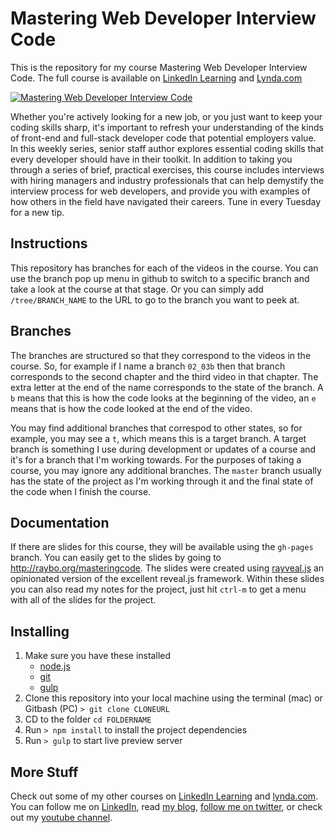 # Mastering Web Developer Interview Code
This is the repository for my course Mastering Web Developer Interview Code. The full course is available on [LinkedIn Learning](http://bit.ly/2j2L8RN) and [Lynda.com](https://www.lynda.com/Web-Development-tutorials/Mastering-Web-Developer-Interview-Code/580663-2.html)

[![Mastering Web Developer Interview Code](https://media-exp2.licdn.com/media-proxy/ext?w=1200&h=675&f=n&hash=XutUSjKycXac0vqSZuNUXGoUHOg%3D&ora=1%2CaFBCTXdkRmpGL2lvQUFBPQ%2CxAVta5g-0R6plxVUzgUv5K_PrkC9q0RIUJDPBy-kUyWs_NafZX_pf8HcZLSiol4TcSoJlAA7feevRznjFI69LcLmY4Yx3A)](http://bit.ly/2j2L8RN)

Whether you're actively looking for a new job, or you just want to keep your coding skills sharp, it's important to refresh your understanding of the kinds of front-end and full-stack developer code that potential employers value. In this weekly series, senior staff author explores essential coding skills that every developer should have in their toolkit. In addition to taking you through a series of brief, practical exercises, this course includes interviews with hiring managers and industry professionals that can help demystify the interview process for web developers, and provide you with examples of how others in the field have navigated their careers. Tune in every Tuesday for a new tip.

## Instructions
This repository has branches for each of the videos in the course. You can use the branch pop up menu in github to switch to a specific branch and take a look at the course at that stage. Or you can simply add `/tree/BRANCH_NAME` to the URL to go to the branch you want to peek at. 

## Branches
The branches are structured so that they correspond to the videos in the course. So, for example if I name a branch `02_03b` then that branch corresponds to the second chapter and the third video in that chapter. The extra letter at the end of the name corresponds to the state of the branch. A `b` means that this is how the code looks at the beginning of the video, an `e` means that is how the code looked at the end of the video.

You may find additional branches that correspod to other states, so for example, you may see a `t`, which means this is a target branch. A target branch is something I use during development or updates of a course and it's for a branch that I'm working towards. For the purposes of taking a course, you may ignore any additional branches. The `master` branch usually has the state of the project as I'm working through it and the final state of the code when I finish the course. 

## Documentation
If there are slides for this course, they will be available using the `gh-pages` branch. You can easily get to the slides by going to http://raybo.org/masteringcode. The slides were created using [rayveal.js](https://github.com/planetoftheweb/rayveal) an opinionated version of the excellent reveal.js framework. Within these slides you can also read my notes for the project, just hit `ctrl-m` to get a menu with all of the slides for the project.

## Installing
1. Make sure you have these installed
	- [node.js](http://nodejs.org/)
	- [git](http://git-scm.com/)
	- [gulp](http://gulpjs.com/)
2. Clone this repository into your local machine using the terminal (mac) or Gitbash (PC) `> git clone CLONEURL`
3. CD to the folder `cd FOLDERNAME`
4. Run `> npm install` to install the project dependencies
5. Run `> gulp` to start live preview server

## More Stuff
Check out some of my other courses on [LinkedIn Learning](https://www.linkedin.com/learning/instructors/ray-villalobos?trk=insiders_6787408_learning) and [lynda.com](http://lynda.com/rayvillalobos). You can follow me on [LinkedIn](https://www.linkedin.com/in/planetoftheweb/), read [my blog](http://raybo.org), [follow me on twitter](http://twitter.com/planetoftheweb), or check out my [youtube channel](http://youtube.com/planetoftheweb).
